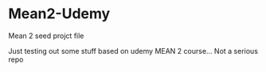 # Mean2-Udemy
Mean 2 seed projct file

Just testing out some stuff based on udemy MEAN 2 course... Not a serious repo
